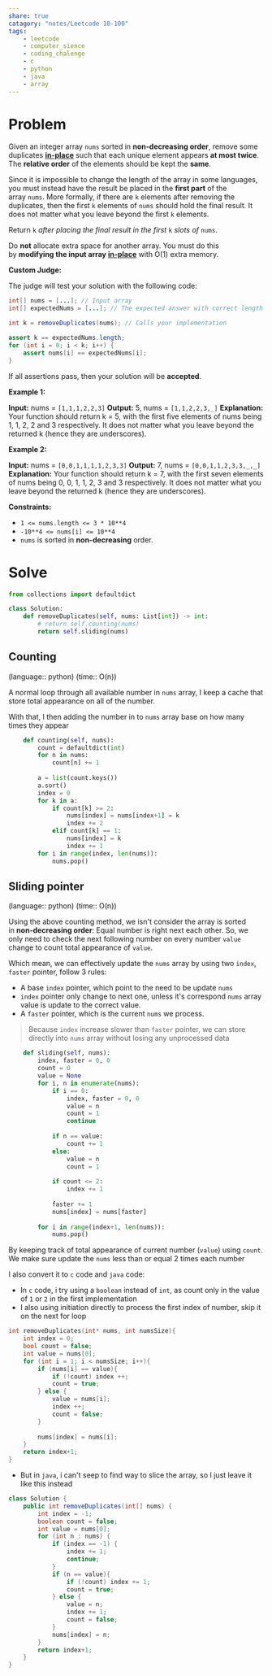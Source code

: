 ```yaml
---
share: true
catagory: "notes/Leetcode 10-100"
tags:
    - leetcode
    - computer_sience
    - coding_chalenge
    - c
    - python
    - java
    - array
---
```


# Problem

Given an integer array `nums` sorted in **non-decreasing order**, remove some duplicates [**in-place**](https://en.wikipedia.org/wiki/In-place_algorithm) such that each unique element appears **at most twice**. The **relative order** of the elements should be kept the **same**.

Since it is impossible to change the length of the array in some languages, you must instead have the result be placed in the **first part** of the array `nums`. More formally, if there are `k` elements after removing the duplicates, then the first `k` elements of `nums` should hold the final result. It does not matter what you leave beyond the first `k` elements.

Return `k` _after placing the final result in the first_ `k` _slots of_ `nums`.

Do **not** allocate extra space for another array. You must do this by **modifying the input array [in-place](https://en.wikipedia.org/wiki/In-place_algorithm)** with O(1) extra memory.

**Custom Judge:**

The judge will test your solution with the following code:
```java
int[] nums = [...]; // Input array
int[] expectedNums = [...]; // The expected answer with correct length

int k = removeDuplicates(nums); // Calls your implementation

assert k == expectedNums.length;
for (int i = 0; i < k; i++) {
    assert nums[i] == expectedNums[i];
}
```
If all assertions pass, then your solution will be **accepted**.

**Example 1:**

**Input:** nums = `[1,1,1,2,2,3]`
**Output:** 5, nums = `[1,1,2,2,3,_]`
**Explanation:** Your function should return k = 5, with the first five elements of nums being 1, 1, 2, 2 and 3 respectively.
It does not matter what you leave beyond the returned k (hence they are underscores).

**Example 2:**

**Input:** nums = `[0,0,1,1,1,1,2,3,3]`
**Output:** 7, nums = `[0,0,1,1,2,3,3,_,_]`
**Explanation:** Your function should return k = 7, with the first seven elements of nums being 0, 0, 1, 1, 2, 3 and 3 respectively.
It does not matter what you leave beyond the returned k (hence they are underscores).

**Constraints:**

- `1 <= nums.length <= 3 * 10**4`
- `-10**4 <= nums[i] <= 10**4`
- `nums` is sorted in **non-decreasing** order.

# Solve

```python
from collections import defaultdict

class Solution:
    def removeDuplicates(self, nums: List[int]) -> int:
        # return self.counting(nums)
        return self.sliding(nums)
```

## Counting
(language:: python) (time:: O(n))

A normal loop through all available number in `nums` array, I keep a cache that store total appearance on all of the number.

With that, I then adding the number in to `nums` array base on how many times they appear

```python 
    def counting(self, nums):
        count = defaultdict(int)
        for n in nums:
            count[n] += 1
        
        a = list(count.keys())
        a.sort()
        index = 0
        for k in a:
            if count[k] >= 2:
                nums[index] = nums[index+1] = k
                index += 2
            elif count[k] == 1:
                nums[index] = k
                index += 1
        for i in range(index, len(nums)):
            nums.pop()
```

## Sliding pointer
(language:: python) (time:: O(n))

Using the above counting method, we isn't consider the array is  sorted in **non-decreasing order**: Equal number is right next each other. So, we only need to check the next following number on every number `value` change to count total appearance of `value`. 

Which mean, we can effectively update the `nums` array by using two `index`, `faster` pointer, follow 3 rules:
- A base `index` pointer, which point to the need to be update `nums`
- `index` pointer only change to next one, unless it's correspond `nums` array value is update to the correct value.
- A `faster` pointer, which is the current `nums` we process.

> Because `index` increase slower than `faster` pointer, we can store directly into `nums` array without losing any unprocessed data 

```python
    def sliding(self, nums):
        index, faster = 0, 0
        count = 0
        value = None
        for i, n in enumerate(nums):
            if i == 0:
                index, faster = 0, 0
                value = n
                count = 1
                continue
            
            if n == value:
                count += 1
            else:
                value = n
                count = 1
        
            if count <= 2:
                index += 1
            
            faster += 1
            nums[index] = nums[faster]
       
        for i in range(index+1, len(nums)):
            nums.pop()
```

By keeping track of total appearance of current number (`value`) using `count`. We make sure update the `nums` less than or equal 2 times each number  

I also convert it to `c` code and `java` code:
- In `c` code, i try using a `boolean` instead of `int`, as count only in the value of `1` or `2` in the first implementation
- I also using initiation directly to process the first index of number, skip it on the next for loop 
```c
int removeDuplicates(int* nums, int numsSize){
    int index = 0;
    bool count = false;
    int value = nums[0];
    for (int i = 1; i < numsSize; i++){
        if (nums[i] == value){
            if (!count) index ++;
            count = true;
        } else {
            value = nums[i];
            index ++;
            count = false;
        }
        
        nums[index] = nums[i];
    }
    return index+1;
}
```

- But in `java`, i can't seep to find way to slice the array, so I just leave it like this instead
```java
class Solution {
    public int removeDuplicates(int[] nums) {
        int index = -1;
        boolean count = false;
        int value = nums[0];
        for (int n : nums) {
            if (index == -1) {
                index += 1;
                continue;
            }
            if (n == value){
                if (!count) index += 1;
                count = true;
            } else {
                value = n;
                index += 1;
                count = false;
            }
            nums[index] = n;
        }
        return index+1;
    }
}
```
